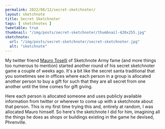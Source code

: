 ```yaml
---
permalink: 2022/08/12/secret-sketchnoter/
layout: sketchnote
title: Secret Sketchnoter
tags: [ sketchnotes ]
tweetable: true
thumbnail: "/img/posts/secret-sketchnoter/thumbnail-420x255.jpg"
sketchnote:
  url: "/img/posts/secret-sketchnoter/secret-sketchnoter.jpg"
  alt: "sketchnote"
---
```


My twitter friend [Mauro Toselli](https://twitter.com/xlontrax) of Sketchnote Army fame (and more things too numerous to mention) started 
another round of his secret sketchnoter game a couple of weeks ago. It's a bit like the secret santa traditional that you sometimes see 
in offices where each person in a group is allocated another person to buy a gift for such that they are all secret from one another until 
the time comes for gift giving. 

Here each person is allocated someone and uses publicly available information from twitter or wherever to come up with a sketchnote about that person. 
This is my first time trying this and, entirely at random, I was allocated Mauro himself. So here's the sketchnote I did for him, imagining all 
the things he does as shops or buildings existing in the game he devised, Phrenville. 
